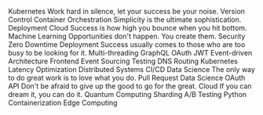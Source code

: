 Kubernetes Work hard in silence, let your success be your noise. Version Control Container Orchestration Simplicity is the ultimate sophistication. Deployment Cloud Success is how high you bounce when you hit bottom. Machine Learning Opportunities don't happen. You create them. Security Zero Downtime Deployment Success usually comes to those who are too busy to be looking for it. Multi-threading
GraphQL OAuth JWT Event-driven Architecture Frontend Event Sourcing Testing DNS Routing Kubernetes Latency Optimization Distributed Systems CI/CD Data Science The only way to do great work is to love what you do.
Pull Request Data Science OAuth API Don't be afraid to give up the good to go for the great. Cloud If you can dream it, you can do it. Quantum Computing Sharding A/B Testing Python Containerization Edge Computing
